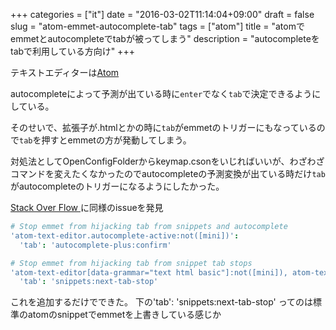 +++
categories = ["it"]
date = "2016-03-02T11:14:04+09:00"
draft = false
slug = "atom-emmet-autocomplete-tab"
tags = ["atom"]
title = "atomでemmetとautocompleteでtabが被ってしまう"
description = "autocompleteをtabで利用している方向け"
+++

テキストエディターは[Atom](https://atom.io/)

autocompleteによって予測が出ている時に``enter``でなく``tab``で決定できるようにしている。

そのせいで、拡張子が.htmlとかの時に`tab`がemmetのトリガーにもなっているので`tab`を押すとemmetの方が発動してしまう。

対処法としてOpenConfigFolderからkeymap.csonをいじればいいが、わざわざコマンドを変えたくなかったのでautocompleteの予測変換が出ている時だけ`tab`がautocompleteのトリガーになるようにしたかった。

[Stack Over Flow ](https://github.com/atom/autocomplete-plus/issues/86)に同様のissueを発見

```cson
# Stop emmet from hijacking tab from snippets and autocomplete
'atom-text-editor.autocomplete-active:not([mini])':
  'tab': 'autocomplete-plus:confirm'

# Stop emmet from hijacking tab from snippet tab stops
'atom-text-editor[data-grammar="text html basic"]:not([mini]), atom-text-editor[data-grammar~="jade"]:not([mini]), atom-text-editor[data-grammar~="css"]:not([mini]), atom-text-editor[data-grammar~="sass"]:not([mini])':
  'tab': 'snippets:next-tab-stop'
```

これを追加するだけでできた。
下の'tab': 'snippets:next-tab-stop'
ってのは標準のatomのsnippetでemmetを上書きしている感じか
